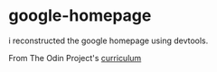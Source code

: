 # google-homepage

i reconstructed the google homepage using devtools.

From The Odin Project's [curriculum](http://www.theodinproject.com/courses/web-development-101/lessons/html-css)